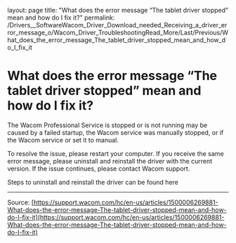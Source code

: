 layout: page
title: "What does the error message “The tablet driver stopped” mean and how do I fix it?"
permalink: /Drivers__SoftwareWacom_Driver_Download_needed_Receiving_a_driver_error_message_o/Wacom_Driver_TroubleshootingRead_More/Last/Previous/What_does_the_error_message_The_tablet_driver_stopped_mean_and_how_do_I_fix_it

# What does the error message “The tablet driver stopped” mean and how do I fix it?

The Wacom Professional Service is stopped or is not running may be caused by a failed startup, the Wacom service was manually stopped, or if the Wacom service or set it to manual.


To resolve the issue, please restart your computer. If you receive the same error message, please uninstall and reinstall the driver with the current version. If the issue continues, please contact Wacom support.


Steps to uninstall and reinstall the driver can be found here

---
Source: [https://support.wacom.com/hc/en-us/articles/1500006269881-What-does-the-error-message-The-tablet-driver-stopped-mean-and-how-do-I-fix-it](https://support.wacom.com/hc/en-us/articles/1500006269881-What-does-the-error-message-The-tablet-driver-stopped-mean-and-how-do-I-fix-it)
